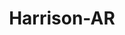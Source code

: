 ---
title: Harrison-AR
slug: harrison-ar
f_state:
- cms/state/arkansas.md
f_locations:
- cms/payday-loan/first-america-cash-advance-18394.md
- cms/payday-loan/harrison-fast-cash-19340.md
- cms/payday-loan/harrison-fast-cash-19341.md
- cms/payday-loan/harrison-quick-cash-19342.md
- cms/payday-loan/payday-money-store-24037.md
- cms/payday-loan/quick-cash-24848.md
- cms/payday-loan/th-e-money-store-27590.md
updated-on: '2024-05-30T13:41:28.615Z'
created-on: '2024-05-30T13:41:28.615Z'
published-on: '2024-05-30T13:54:32.469Z'
f_city: Harrison
layout: '[city].html'
tags: city
---